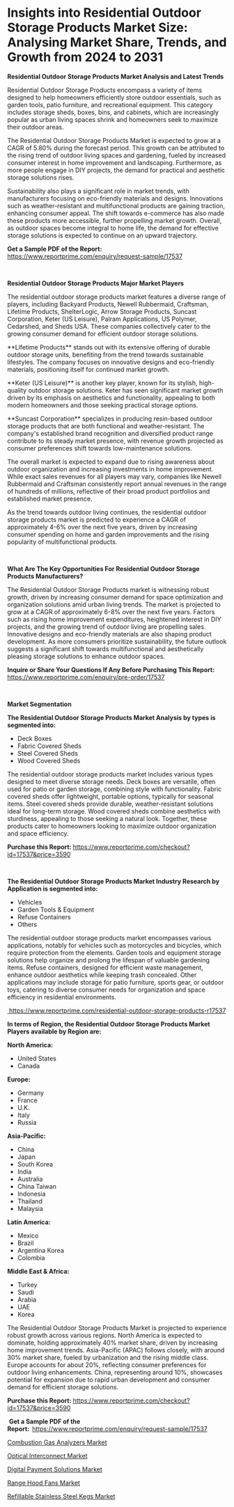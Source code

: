 <p><h1>Insights into Residential Outdoor Storage Products Market Size: Analysing Market Share, Trends, and Growth from 2024 to 2031</h1></p><p><strong>Residential Outdoor Storage Products Market Analysis and Latest Trends</strong></p>
<p><p>Residential Outdoor Storage Products encompass a variety of items designed to help homeowners efficiently store outdoor essentials, such as garden tools, patio furniture, and recreational equipment. This category includes storage sheds, boxes, bins, and cabinets, which are increasingly popular as urban living spaces shrink and homeowners seek to maximize their outdoor areas.</p><p>The Residential Outdoor Storage Products Market is expected to grow at a CAGR of 5.80% during the forecast period. This growth can be attributed to the rising trend of outdoor living spaces and gardening, fueled by increased consumer interest in home improvement and landscaping. Furthermore, as more people engage in DIY projects, the demand for practical and aesthetic storage solutions rises. </p><p>Sustainability also plays a significant role in market trends, with manufacturers focusing on eco-friendly materials and designs. Innovations such as weather-resistant and multifunctional products are gaining traction, enhancing consumer appeal. The shift towards e-commerce has also made these products more accessible, further propelling market growth. Overall, as outdoor spaces become integral to home life, the demand for effective storage solutions is expected to continue on an upward trajectory.</p></p>
<p><strong>Get a Sample PDF of the Report:&nbsp;</strong> <a href="https://www.reportprime.com/enquiry/request-sample/17537?utm_campaign=1094&utm_medium=2&utm_source=Github&utm_content=ia&utm_term=19112024&utm_id=residential-outdoor-storage-products">https://www.reportprime.com/enquiry/request-sample/17537</a></p>
<p>&nbsp;</p>
<p><strong>Residential Outdoor Storage Products Major Market Players</strong></p>
<p><p>The residential outdoor storage products market features a diverse range of players, including Backyard Products, Newell Rubbermaid, Craftsman, Lifetime Products, ShelterLogic, Arrow Storage Products, Suncast Corporation, Keter (US Leisure), Palram Applications, US Polymer, Cedarshed, and Sheds USA. These companies collectively cater to the growing consumer demand for efficient outdoor storage solutions.</p><p>**Lifetime Products** stands out with its extensive offering of durable outdoor storage units, benefiting from the trend towards sustainable lifestyles. The company focuses on innovative designs and eco-friendly materials, positioning itself for continued market growth.</p><p>**Keter (US Leisure)** is another key player, known for its stylish, high-quality outdoor storage solutions. Keter has seen significant market growth driven by its emphasis on aesthetics and functionality, appealing to both modern homeowners and those seeking practical storage options.</p><p>**Suncast Corporation** specializes in producing resin-based outdoor storage products that are both functional and weather-resistant. The company's established brand recognition and diversified product range contribute to its steady market presence, with revenue growth projected as consumer preferences shift towards low-maintenance solutions.</p><p>The overall market is expected to expand due to rising awareness about outdoor organization and increasing investments in home improvement. While exact sales revenues for all players may vary, companies like Newell Rubbermaid and Craftsman consistently report annual revenues in the range of hundreds of millions, reflective of their broad product portfolios and established market presence.</p><p>As the trend towards outdoor living continues, the residential outdoor storage products market is predicted to experience a CAGR of approximately 4-6% over the next five years, driven by increasing consumer spending on home and garden improvements and the rising popularity of multifunctional products.</p></p>
<p>&nbsp;</p>
<p><strong>What Are The Key Opportunities For Residential Outdoor Storage Products Manufacturers?</strong></p>
<p><p>The Residential Outdoor Storage Products market is witnessing robust growth, driven by increasing consumer demand for space optimization and organization solutions amid urban living trends. The market is projected to grow at a CAGR of approximately 6-8% over the next five years. Factors such as rising home improvement expenditures, heightened interest in DIY projects, and the growing trend of outdoor living are propelling sales. Innovative designs and eco-friendly materials are also shaping product development. As more consumers prioritize sustainability, the future outlook suggests a significant shift towards multifunctional and aesthetically pleasing storage solutions to enhance outdoor spaces.</p></p>
<p><strong>Inquire or Share Your Questions If Any Before Purchasing This Report:</strong> <a href="https://www.reportprime.com/enquiry/pre-order/17537?utm_campaign=1094&utm_medium=2&utm_source=Github&utm_content=ia&utm_term=19112024&utm_id=residential-outdoor-storage-products">https://www.reportprime.com/enquiry/pre-order/17537</a></p>
<p>&nbsp;</p>
<p><strong>Market Segmentation</strong></p>
<p><strong>The Residential Outdoor Storage Products Market Analysis by types is segmented into:</strong></p>
<p><ul><li>Deck Boxes</li><li>Fabric Covered Sheds</li><li>Steel Covered Sheds</li><li>Wood Covered Sheds</li></ul></p>
<p><p>The residential outdoor storage products market includes various types designed to meet diverse storage needs. Deck boxes are versatile, often used for patio or garden storage, combining style with functionality. Fabric covered sheds offer lightweight, portable options, typically for seasonal items. Steel covered sheds provide durable, weather-resistant solutions ideal for long-term storage. Wood covered sheds combine aesthetics with sturdiness, appealing to those seeking a natural look. Together, these products cater to homeowners looking to maximize outdoor organization and space efficiency.</p></p>
<p><strong>Purchase this Report:&nbsp;</strong><a href="https://www.reportprime.com/checkout?id=17537&price=3590&utm_campaign=1094&utm_medium=2&utm_source=Github&utm_content=ia&utm_term=19112024&utm_id=residential-outdoor-storage-products">https://www.reportprime.com/checkout?id=17537&price=3590</a></p>
<p>&nbsp;</p>
<p><strong>The Residential Outdoor Storage Products Market Industry Research by Application is segmented into:</strong></p>
<p><ul><li>Vehicles</li><li>Garden Tools & Equipment</li><li>Refuse Containers</li><li>Others</li></ul></p>
<p><p>The residential outdoor storage products market encompasses various applications, notably for vehicles such as motorcycles and bicycles, which require protection from the elements. Garden tools and equipment storage solutions help organize and prolong the lifespan of valuable gardening items. Refuse containers, designed for efficient waste management, enhance outdoor aesthetics while keeping trash concealed. Other applications may include storage for patio furniture, sports gear, or outdoor toys, catering to diverse consumer needs for organization and space efficiency in residential environments.</p></p>
<p><a href="https://www.reportprime.com/residential-outdoor-storage-products-r17537?utm_campaign=1094&utm_medium=2&utm_source=Github&utm_content=ia&utm_term=19112024&utm_id=residential-outdoor-storage-products">&nbsp;https://www.reportprime.com/residential-outdoor-storage-products-r17537</a></p>
<p><strong>In terms of Region, the Residential Outdoor Storage Products Market Players available by Region are:</strong></p>
<p>
    <p> <strong> North America: </strong>
        <ul>
            <li>United States</li>
            <li>Canada</li>
        </ul>
        </p> 
    <p> <strong> Europe: </strong>
        <ul>
            <li>Germany</li>
            <li>France</li>
            <li>U.K.</li>
            <li>Italy</li>
            <li>Russia</li>
        </ul>
        </p> 
    <p> <strong> Asia-Pacific: </strong>
        <ul>
            <li>China</li>
            <li>Japan</li>
            <li>South Korea</li>
            <li>India</li>
            <li>Australia</li>
            <li>China Taiwan</li>
            <li>Indonesia</li>
            <li>Thailand</li>
            <li>Malaysia</li>
        </ul>
        </p> 
    <p> <strong> Latin America: </strong>
        <ul>
            <li>Mexico</li>
            <li>Brazil</li>
            <li>Argentina Korea</li>
            <li>Colombia</li>
        </ul>
        </p> 
    <p> <strong> Middle East & Africa: </strong>
        <ul>
            <li>Turkey</li>
            <li>Saudi</li>
            <li>Arabia</li>
            <li>UAE</li>
            <li>Korea</li>
        </ul>
    </p>
    </p>
<p><p>The Residential Outdoor Storage Products Market is projected to experience robust growth across various regions. North America is expected to dominate, holding approximately 40% market share, driven by increasing home improvement trends. Asia-Pacific (APAC) follows closely, with around 30% market share, fueled by urbanization and the rising middle class. Europe accounts for about 20%, reflecting consumer preferences for outdoor living enhancements. China, representing around 10%, showcases potential for expansion due to rapid urban development and consumer demand for efficient storage solutions.</p></p>
<p><strong>Purchase this Report: </strong><a href="https://www.reportprime.com/checkout?id=17537&price=3590&utm_campaign=1094&utm_medium=2&utm_source=Github&utm_content=ia&utm_term=19112024&utm_id=residential-outdoor-storage-products">https://www.reportprime.com/checkout?id=17537&price=3590</a></p>
<p>&nbsp;<strong>Get a Sample PDF of the Report:&nbsp;&nbsp;</strong><a href="https://www.reportprime.com/enquiry/request-sample/17537?utm_campaign=1094&utm_medium=2&utm_source=Github&utm_content=ia&utm_term=19112024&utm_id=residential-outdoor-storage-products">https://www.reportprime.com/enquiry/request-sample/17537</a></p>
<p><strong></strong></p>
<p><p><a href="https://www.linkedin.com/pulse/latest-market-research-indicates-rapid-growth-combustion-8ldzc?utm_campaign=1094&utm_medium=2&utm_source=Github&utm_content=ia&utm_term=19112024&utm_id=residential-outdoor-storage-products">Combustion Gas Analyzers Market</a></p><p><a href="https://issuu.com/reportprime-2/docs/optical-interconnect-market-size-20_e4f19d8b9ce703?utm_campaign=1094&utm_medium=2&utm_source=Github&utm_content=ia&utm_term=19112024&utm_id=residential-outdoor-storage-products">Optical Interconnect Market</a></p><p><a href="https://issuu.com/reportprime-2/docs/digital-payment-solutions-market-si_4d7dcda661b98f?utm_campaign=1094&utm_medium=2&utm_source=Github&utm_content=ia&utm_term=19112024&utm_id=residential-outdoor-storage-products">Digital Payment Solutions Market</a></p><p><a href="https://github.com/SamiaChowdhury801/Market-Research-Report-List-1/blob/main/range-hood-fans-market.md?utm_campaign=1094&utm_medium=2&utm_source=Github&utm_content=ia&utm_term=19112024&utm_id=residential-outdoor-storage-products">Range Hood Fans Market</a></p><p><a href="https://github.com/LilianFaulkner65/Market-Research-Report-List-1/blob/main/refillable-stainless-steel-kegs-market.md?utm_campaign=1094&utm_medium=2&utm_source=Github&utm_content=ia&utm_term=19112024&utm_id=residential-outdoor-storage-products">Refillable Stainless Steel Kegs Market</a></p></p>